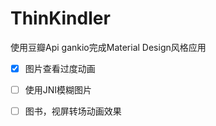 # ThinKindler
使用豆瓣Api gankio完成Material Design风格应用

- [x] 图片查看过度动画
- [ ] 使用JNI模糊图片
- [ ] 图书，视屏转场动画效果

